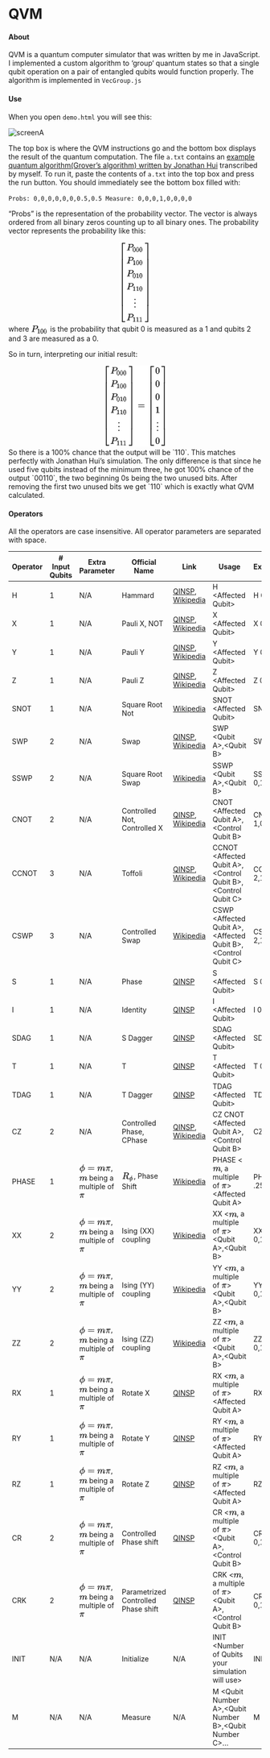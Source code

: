 # QVM

#### About

QVM is a quantum computer simulator that was written by me in JavaScript. I implemented a custom algorithm to ‘group‘ quantum states so that a single qubit operation on a pair of entangled qubits would function properly. The algorithm is implemented in `VecGroup.js`

#### Use

When you open `demo.html` you will see this:

![screenA](C:\Users\maxim\Desktop\js\sqs\readme\screenA.png)



The top box is where the QVM instructions go and the bottom box displays the result of the quantum computation. The file `a.txt` contains an [example quantum algorithm(Grover’s algorithm) written by Jonathan Hui](https://medium.com/@jonathan_hui/qc-grovers-algorithm-cd81e61cf248) transcribed by myself. To run it, paste the contents of `a.txt` into the top box and press the run button. You should immediately see the bottom box filled with:

`Probs: 0,0,0,0,0,0,0.5,0.5
Measure: 0,0,0,1,0,0,0,0`

“Probs” is the representation of the probability vector. The vector is always ordered from all binary zeros counting up to all binary ones. The probability vector represents the probability like this:
<div align="center" valign="middle" style="text-align:center"><img src="img/readme.LaTexExport5.png"></div>
where <img valign="middle" src="img/readme.LaTexExport0.png"> is the probability that qubit 0 is measured as a 1 and qubits 2 and 3 are measured as a 0.

So in turn, interpreting our initial result:
<div align="center" valign="middle" style="text-align:center"><img src="img/readme.LaTexExport6.png"></div>
So there is a 100% chance that the output will be `110`. This matches perfectly with Jonathan Hui’s simulation. The only difference is that since he used five qubits instead of the minimum three, he got 100% chance of the output `00110`, the two beginning 0s being the two unused bits. After removing the first two unused bits we get `110` which is exactly what QVM calculated.

#### Operators

All the operators are case insensitive. All operator parameters are separated with space.

| Operator | \# Input Qubits | Extra Parameter                              | Official Name                       | Link                                                         | Usage                                                        | Example      |
| -------- | --------------- | -------------------------------------------- | ----------------------------------- | ------------------------------------------------------------ | ------------------------------------------------------------ | ------------ |
| H        | 1               | N/A                                          | Hammard                             | [QINSP](https://www.quantum-inspire.com/kbase/hadamard/), [Wikipedia](https://en.wikipedia.org/wiki/Quantum_logic_gate#Hadamard_(H)_gate) | H \<Affected Qubit\>                                         | H 0          |
| X        | 1               | N/A                                          | Pauli X, NOT                        | [QINSP](https://www.quantum-inspire.com/kbase/pauli-x/), [Wikipedia](https://en.wikipedia.org/wiki/Quantum_logic_gate#Pauli-X_gate) | X \<Affected Qubit\>                                         | X 0          |
| Y        | 1               | N/A                                          | Pauli Y                             | [QINSP](https://www.quantum-inspire.com/kbase/pauli-y/), [Wikipedia](https://en.wikipedia.org/wiki/Quantum_logic_gate#Pauli-Y_gate) | Y \<Affected Qubit\>                                         | Y 0          |
| Z        | 1               | N/A                                          | Pauli Z                             | [QINSP](https://www.quantum-inspire.com/kbase/pauli-z/), [Wikipedia](https://en.wikipedia.org/wiki/Quantum_logic_gate#Pauli-Z_('%22%60UNIQ--postMath-00000022-QINU%60%22')_gate) | Z \<Affected Qubit\>                                         | Z 0          |
| SNOT     | 1               | N/A                                          | Square Root Not                     | [Wikipedia](https://en.wikipedia.org/wiki/Quantum_logic_gate#Square_root_of_NOT_gate_(%E2%88%9ANOT)) | SNOT \<Affected Qubit\>                                      | SNOT 0       |
| SWP      | 2               | N/A                                          | Swap                                | [QINSP](https://www.quantum-inspire.com/kbase/swap/), [Wikipedia](https://en.wikipedia.org/wiki/Quantum_logic_gate#Swap_(SWAP)_gate) | SWP \<Qubit A\>,\<Qubit B\>                                  | SWP 0,1      |
| SSWP     | 2               | N/A                                          | Square Root Swap                    | [Wikipedia](https://en.wikipedia.org/wiki/Quantum_logic_gate#Square_root_of_Swap_gate_(%E2%88%9ASWAP)) | SSWP \<Qubit A\>,\<Qubit B\>                                 | SSWP 0,1     |
| CNOT     | 2               | N/A                                          | Controlled Not, Controlled X        | [QINSP](https://www.quantum-inspire.com/kbase/cnot/), [Wikipedia](https://en.wikipedia.org/wiki/Quantum_logic_gate#Controlled_(cX_cY_cZ)_gates) | CNOT \<Affected Qubit A\>,\<Control Qubit B\>                | CNOT 1,0     |
| CCNOT    | 3               | N/A                                          | Toffoli                             | [QINSP](https://www.quantum-inspire.com/kbase/toffoli/), [Wikipedia](https://en.wikipedia.org/wiki/Quantum_logic_gate#Toffoli_(CCNOT)_gate) | CCNOT \<Affected Qubit A\>,\<Control Qubit B\>,\<Control Qubit C\> | CCNOT 2,1,0  |
| CSWP     | 3               | N/A                                          | Controlled Swap                     | [Wikipedia](https://en.wikipedia.org/wiki/Quantum_logic_gate#Fredkin_(CSWAP)_gate) | CSWP \<Affected Qubit A\>,\<Affected Qubit B\>,\<Control Qubit C\> | CSWP 2,1,0   |
| S        | 1               | N/A                                          | Phase                               | [QINSP](https://www.quantum-inspire.com/kbase/s-gate/)       | S \<Affected Qubit\>                                         | S 0          |
| I        | 1               | N/A                                          | Identity                            | [QINSP](https://www.quantum-inspire.com/kbase/identity-gate/) | I \<Affected Qubit\>                                         | I 0          |
| SDAG     | 1               | N/A                                          | S Dagger                            | [QINSP](https://www.quantum-inspire.com/kbase/s-dagger-gate/) | SDAG \<Affected Qubit\>                                      | SDAG 0       |
| T        | 1               | N/A                                          | T                                   | [QINSP](https://www.quantum-inspire.com/kbase/t-gate/)       | T \<Affected Qubit\>                                         | T 0          |
| TDAG     | 1               | N/A                                          | T Dagger                            | [QINSP](https://www.quantum-inspire.com/kbase/t-dagger-gate/) | TDAG \<Affected Qubit\>                                      | TDAG 0       |
| CZ       | 2               | N/A                                          | Controlled Phase, CPhase            | [QINSP](https://www.quantum-inspire.com/kbase/cz-gate/), [Wikipedia](https://en.wikipedia.org/wiki/Quantum_logic_gate#Controlled_(cX_cY_cZ)_gates) | CZ CNOT \<Affected Qubit A\>,\<Control Qubit B\>             | CZ 0,1       |
| PHASE    | 1               | <img valign="middle" src="img/readme.LaTexExport1.png">, <img valign="middle" src="img/readme.LaTexExport2.png"> being a multiple of <img valign="middle" src="img/readme.LaTexExport3.png"> | <img valign="middle" src="img/readme.LaTexExport4.png">, Phase Shift             | [Wikipedia](https://en.wikipedia.org/wiki/Quantum_logic_gate#Phase_shift_('%22%60UNIQ--postMath-00000032-QINU%60%22')_gates) | PHASE \<<img valign="middle" src="img/readme.LaTexExport2.png">, a multiple of <img valign="middle" src="img/readme.LaTexExport3.png">\> \<Affected Qubit A\>      | PHASE .25  0 |
| XX       | 2               | <img valign="middle" src="img/readme.LaTexExport1.png">, <img valign="middle" src="img/readme.LaTexExport2.png"> being a multiple of <img valign="middle" src="img/readme.LaTexExport3.png"> | Ising (XX) coupling                 | [Wikipedia](https://en.wikipedia.org/wiki/Quantum_logic_gate#Ising_(XX)_coupling_gate) | XX \<<img valign="middle" src="img/readme.LaTexExport2.png">, a multiple of <img valign="middle" src="img/readme.LaTexExport3.png">\> \<Qubit A\>,\<Qubit B\>      | XX .25 0,1   |
| YY       | 2               | <img valign="middle" src="img/readme.LaTexExport1.png">, <img valign="middle" src="img/readme.LaTexExport2.png"> being a multiple of <img valign="middle" src="img/readme.LaTexExport3.png"> | Ising (YY) coupling                 | [Wikipedia](https://en.wikipedia.org/wiki/Quantum_logic_gate#Ising_(XX)_coupling_gate) | YY \<<img valign="middle" src="img/readme.LaTexExport2.png">, a multiple of <img valign="middle" src="img/readme.LaTexExport3.png">\> \<Qubit A\>,\<Qubit B\>      | YY .25 0,1   |
| ZZ       | 2               | <img valign="middle" src="img/readme.LaTexExport1.png">, <img valign="middle" src="img/readme.LaTexExport2.png"> being a multiple of <img valign="middle" src="img/readme.LaTexExport3.png"> | Ising (ZZ) coupling                 | [Wikipedia](https://en.wikipedia.org/wiki/Quantum_logic_gate#Ising_(XX)_coupling_gate) | ZZ \<<img valign="middle" src="img/readme.LaTexExport2.png">, a multiple of <img valign="middle" src="img/readme.LaTexExport3.png">\> \<Qubit A\>,\<Qubit B\>      | ZZ .25 0,1   |
| RX       | 1               | <img valign="middle" src="img/readme.LaTexExport1.png">, <img valign="middle" src="img/readme.LaTexExport2.png"> being a multiple of <img valign="middle" src="img/readme.LaTexExport3.png"> | Rotate X                            | [QINSP](https://www.quantum-inspire.com/kbase/rx-gate/)      | RX \<<img valign="middle" src="img/readme.LaTexExport2.png">, a multiple of <img valign="middle" src="img/readme.LaTexExport3.png">\> \<Affected Qubit A\>         | RX .25 0     |
| RY       | 1               | <img valign="middle" src="img/readme.LaTexExport1.png">, <img valign="middle" src="img/readme.LaTexExport2.png"> being a multiple of <img valign="middle" src="img/readme.LaTexExport3.png"> | Rotate Y                            | [QINSP](https://www.quantum-inspire.com/kbase/ry-gate/)      | RY \<<img valign="middle" src="img/readme.LaTexExport2.png">, a multiple of <img valign="middle" src="img/readme.LaTexExport3.png">\> \<Affected Qubit A\>         | RY .25 0     |
| RZ       | 1               | <img valign="middle" src="img/readme.LaTexExport1.png">, <img valign="middle" src="img/readme.LaTexExport2.png"> being a multiple of <img valign="middle" src="img/readme.LaTexExport3.png"> | Rotate Z                            | [QINSP](https://www.quantum-inspire.com/kbase/rz-gate/)      | RZ \<<img valign="middle" src="img/readme.LaTexExport2.png">, a multiple of <img valign="middle" src="img/readme.LaTexExport3.png">\> \<Affected Qubit A\>         | RZ .25 0     |
| CR       | 2               | <img valign="middle" src="img/readme.LaTexExport1.png">, <img valign="middle" src="img/readme.LaTexExport2.png"> being a multiple of <img valign="middle" src="img/readme.LaTexExport3.png"> | Controlled Phase shift              | [QINSP](https://www.quantum-inspire.com/kbase/cr-gate/)      | CR \<<img valign="middle" src="img/readme.LaTexExport2.png">, a multiple of <img valign="middle" src="img/readme.LaTexExport3.png">\> \<Qubit A\>,\<Control Qubit B\> | CR .25 0,1   |
| CRK      | 2               | <img valign="middle" src="img/readme.LaTexExport1.png">, <img valign="middle" src="img/readme.LaTexExport2.png"> being a multiple of <img valign="middle" src="img/readme.LaTexExport3.png"> | Parametrized Controlled Phase shift | [QINSP](https://www.quantum-inspire.com/kbase/crk-gate/)     | CRK \<<img valign="middle" src="img/readme.LaTexExport2.png">, a multiple of <img valign="middle" src="img/readme.LaTexExport3.png">\> \<Qubit A\>,\<Control Qubit B\> | CR .25 0,1   |
| INIT     | N/A             | N/A                                          | Initialize                          | N/A                                                          | INIT \<Number of Qubits your simulation will use\>           | INIT 1       |
| M        | N/A             | N/A                                          | Measure                             | N/A                                                          | M \<Qubit Number A\>,\<Qubit Number B\>,\<Qubit Number C\>…  | M 0          |